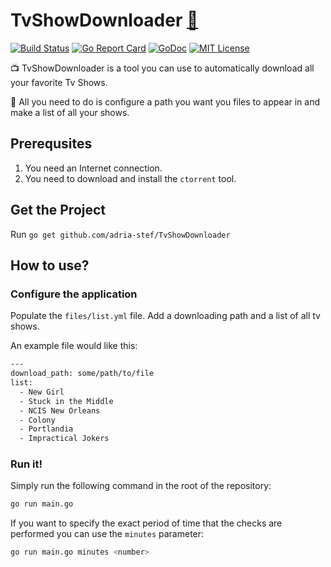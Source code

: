 # TvShowDownloader [:crown:](http://adria-stef.github.io/TvShowDownloader/)

[![Build Status](https://travis-ci.org/adria-stef/TvShowDownloader.svg?branch=master)](https://travis-ci.org/adria-stef/TvShowDownloader)
[![Go Report Card](http://goreportcard.com/badge/adria-stef/TvShowDownloader)](http://goreportcard.com/report/adria-stef/TvShowDownloader)
[![GoDoc](https://godoc.org/github.com/golang/gddo?status.svg)](https://godoc.org/github.com/adria-stef/TvShowDownloader)
[![MIT License](http://img.shields.io/badge/License-MIT-blue.svg)](https://github.com/adria-stef/TvShowDownloader/blob/master/LICENSE)

:tv: TvShowDownloader is a tool you can use to automatically download all your favorite Tv Shows.

:confetti_ball: All you need to do is configure a path you want you files to appear in and make a list of all your shows.

## Prerequsites

1. You need an Internet connection.
1. You need to download and install the `ctorrent` tool.

## Get the Project

Run `go get github.com/adria-stef/TvShowDownloader`

## How to use?

### Configure the application
Populate the `files/list.yml` file. Add a downloading path and a list of all tv shows.

An example file would like this:
```bash
---
download_path: some/path/to/file
list:
  - New Girl
  - Stuck in the Middle
  - NCIS New Orleans
  - Colony
  - Portlandia
  - Impractical Jokers
```

### Run it!

Simply run the following command in the root of the repository:
```bash
go run main.go
```

If you want to specify the exact period of time that the checks are performed you can use the `minutes` parameter:
```bash
go run main.go minutes <number>
```
